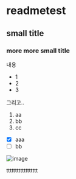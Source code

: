 # readmetest
## small title
### more more small title

내용
- 1
- 2
- 3

그리고..
1. aa
2. bb
3. cc

- [x] aaa
- [ ] bb

![image](https://github.com/user-attachments/assets/9e93c5b5-e575-4f10-b37b-6e3450510ec2)


tttttttttttttttttt
